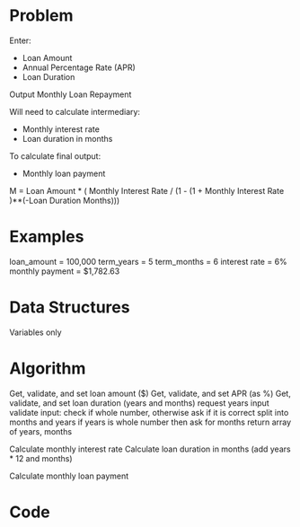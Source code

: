 # Problem

Enter:
- Loan Amount
- Annual Percentage Rate (APR)
- Loan Duration

Output Monthly Loan Repayment

Will need to calculate intermediary:
- Monthly interest rate
- Loan duration in months

To calculate final output:
- Monthly loan payment

M = Loan Amount * ( Monthly Interest Rate / (1 - (1 + Monthly Interest Rate )**(-Loan Duration Months)))


# Examples

loan_amount = 100,000
term_years = 5
term_months = 6
interest rate = 6%
monthly payment = $1,782.63

# Data Structures

Variables only


# Algorithm

Get, validate, and set loan amount ($)
Get, validate, and set APR (as %)
Get, validate, and set loan duration (years and months)
    request years input
    validate input:
        check if whole number, otherwise ask if it is correct split into months and years
        if years is whole number then ask for months
    return array of years, months

Calculate monthly interest rate
Calculate loan duration in months (add years * 12 and months)

Calculate monthly loan payment


# Code
